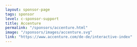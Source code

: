 ```yaml
---
layout: sponsor-page
tags: sponsor
level: c-sponsor-support
title: Accenture
permalink: "/sponsors/accenture.html"
image: "/sponsors/images/accenture.svg"
link: "https://www.accenture.com/de-de/interactive-index"
---
```


